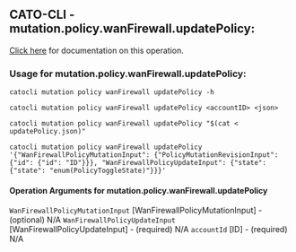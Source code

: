 
## CATO-CLI - mutation.policy.wanFirewall.updatePolicy:
[Click here](https://api.catonetworks.com/documentation/#mutation-updatePolicy) for documentation on this operation.

### Usage for mutation.policy.wanFirewall.updatePolicy:

`catocli mutation policy wanFirewall updatePolicy -h`

`catocli mutation policy wanFirewall updatePolicy <accountID> <json>`

`catocli mutation policy wanFirewall updatePolicy "$(cat < updatePolicy.json)"`

`catocli mutation policy wanFirewall updatePolicy '{"WanFirewallPolicyMutationInput": {"PolicyMutationRevisionInput": {"id": {"id": "ID"}}}, "WanFirewallPolicyUpdateInput": {"state": {"state": "enum(PolicyToggleState)"}}}'`

#### Operation Arguments for mutation.policy.wanFirewall.updatePolicy ####
`WanFirewallPolicyMutationInput` [WanFirewallPolicyMutationInput] - (optional) N/A 
`WanFirewallPolicyUpdateInput` [WanFirewallPolicyUpdateInput] - (required) N/A 
`accountId` [ID] - (required) N/A 
